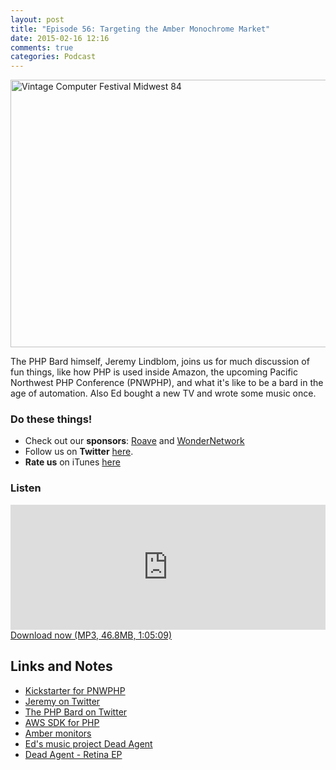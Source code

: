 ```yaml
---
layout: post
title: "Episode 56: Targeting the Amber Monochrome Market"
date: 2015-02-16 12:16
comments: true
categories: Podcast
---
```


<a href="https://www.flickr.com/photos/funkatron/2452963143" title="Vintage Computer Festival Midwest 84 by Ed Finkler, on Flickr"><img src="https://farm4.staticflickr.com/3227/2452963143_8a36846de2_z.jpg" width="640" height="428" alt="Vintage Computer Festival Midwest 84"></a>

The PHP Bard himself, Jeremy Lindblom, joins us for much discussion of fun things, like how PHP is used inside Amazon, the upcoming Pacific Northwest PHP Conference (PNWPHP), and what it's like to be a bard in the age of automation. Also Ed bought a new TV and wrote some music once.

### Do these things!

* Check out our **sponsors**: [Roave](http://roave.com/) and [WonderNetwork](https://wondernetwork.com/)
* Follow us on **Twitter** [here](https://twitter.com/dev_hell).
* **Rate us** on iTunes [here](http://itunes.apple.com/us/podcast/dev-hell/id489840699)

### Listen

<iframe frameborder='0' height='200px' scrolling='no' seamless src='https://embed.simplecast.com/35317?color=f5f5f5' width='100%'></iframe>
<a href="http://audio.simplecast.com/35317.mp3" rel="enclosure">Download now (MP3, 46.8MB, 1:05:09)</a>

## Links and Notes

- [Kickstarter for PNWPHP](https://www.kickstarter.com/projects/seattlephp/pacific-northwest-php-conference-pnwphp)
- [Jeremy on Twitter](http://twitter.com/jeremeamia)
- [The PHP Bard on Twitter](http://twitter.com/phpbard)
- [AWS SDK for PHP](http://aws.amazon.com/sdk-for-php/)
- [Amber monitors](https://en.wikipedia.org/wiki/Monochrome_monitor)
- [Ed's music project Dead Agent](http://deadagent.net)
- [Dead Agent - Retina EP](https://soundcloud.com/funka7ron/dead-agent-retina-ep)
